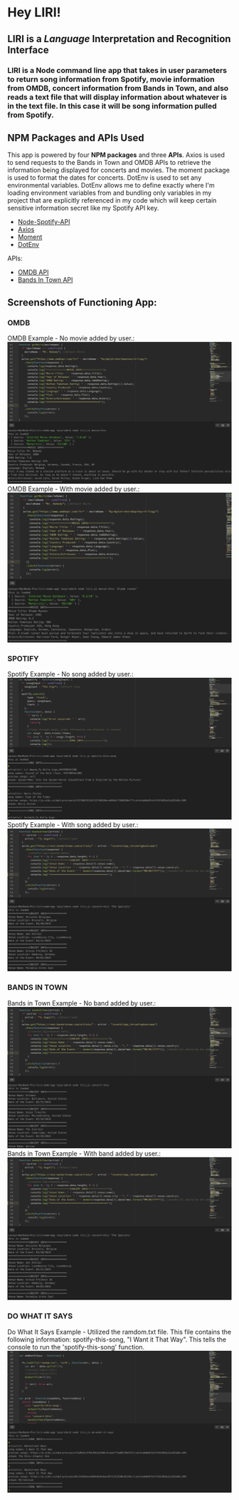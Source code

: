 # Hey LIRI!

## LIRI is a _Language_ Interpretation and Recognition Interface

### LIRI is a Node command line app that takes in user parameters to return song information from Spotify, movie information from OMDB, concert information from Bands in Town, and also reads a text file that will display information about whatever is in the text file. In this case it will be song information pulled from Spotify.

## NPM Packages and APIs Used

This app is powered by four **NPM packages** and three **APIs**.
Axios is used to send requests to the Bands in Town and OMDB APIs to retrieve the information being displayed for concerts and movies. The moment package is used to format the dates for concerts. DotEnv is used to set any environmental variables. DotEnv allows me to define exactly where I'm loading environment variables from and bundling only variables in my project that are explicitly referenced in my code which will keep certain sensitive information secret like my Spotify API key.

   * [Node-Spotify-API](https://www.npmjs.com/package/node-spotify-api)
   * [Axios](https://www.npmjs.com/package/axios)
   * [Moment](https://www.npmjs.com/package/moment)
   * [DotEnv](https://www.npmjs.com/package/dotenv)

APIs:
   * [OMDB API](http://www.omdbapi.com)
   * [Bands In Town API](http://www.artists.bandsintown.com/bandsintown-api)

## Screenshots of Functioning App:

### OMDB

   OMDB Example - No movie added by user.:
   ![alt text](https://github.com/lulu-gibbons/liri-node-app/blob/master/LIRI_SS/LIRI_movie_default.png "LIRI OMDB - No movie entered")
   OMDB Example - With movie added by user.:
   ![alt text](https://github.com/lulu-gibbons/liri-node-app/blob/master/LIRI_SS/LIRI_movie_with_user_input.png "LIRI OMDB - With movie entered")

### SPOTIFY

  Spotify Example - No song added by user.:
  ![alt text](https://github.com/lulu-gibbons/liri-node-app/blob/master/LIRI_SS/LIRI_spotify_default.png "LIRI Spotify - No song entered")
  Spotify Example - With song added by user.:
  ![alt text](https://github.com/lulu-gibbons/liri-node-app/blob/master/LIRI_SS/LIRI_concerts_with_user_input.png "LIRI Spotify - With song entered")

### BANDS IN TOWN

   Bands in Town Example - No band added by user.:
   ![alt text](https://github.com/lulu-gibbons/liri-node-app/blob/master/LIRI_SS/LIRI_concerts_default.png "LIRI Bands in Town - No band entered")
   Bands in Town Example - With band added by user.:
   ![alt text](https://github.com/lulu-gibbons/liri-node-app/blob/master/LIRI_SS/LIRI_concerts_with_user_input.png "LIRI Bands in Town - With band entered")

### DO WHAT IT SAYS

  Do What It Says Example - Utilized the ramdom.txt file. This file contains the following information: spotify-this-song, "I Want it That Way". This tells the console to run the 'spotify-this-song' function.
  ![alt text](https://github.com/lulu-gibbons/liri-node-app/blob/master/LIRI_SS/LIRI_doWhatItSays.png "LIRI Do What It Says - reads random.txt file")
